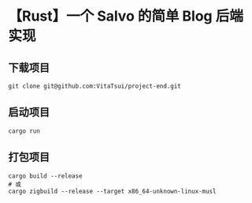 # 【Rust】一个 Salvo 的简单 Blog 后端实现

## 下载项目

```shell
git clone git@github.com:VitaTsui/project-end.git
```

## 启动项目

```shell
cargo run
```

## 打包项目

```shell
cargo build --release
# 或
cargo zigbuild --release --target x86_64-unknown-linux-musl
```
